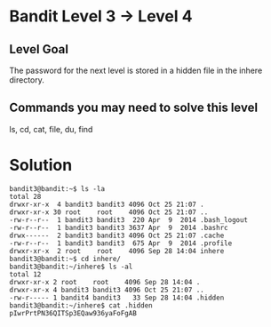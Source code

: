 Bandit Level 3 → Level 4
========================

Level Goal
----------

The password for the next level is stored in a hidden file in the inhere directory.

Commands you may need to solve this level
-----------------------------------------

ls, cd, cat, file, du, find


Solution
========

```
bandit3@bandit:~$ ls -la
total 28
drwxr-xr-x  4 bandit3 bandit3 4096 Oct 25 21:07 .
drwxr-xr-x 30 root    root    4096 Oct 25 21:07 ..
-rw-r--r--  1 bandit3 bandit3  220 Apr  9  2014 .bash_logout
-rw-r--r--  1 bandit3 bandit3 3637 Apr  9  2014 .bashrc
drwx------  2 bandit3 bandit3 4096 Oct 25 21:07 .cache
-rw-r--r--  1 bandit3 bandit3  675 Apr  9  2014 .profile
drwxr-xr-x  2 root    root    4096 Sep 28 14:04 inhere
bandit3@bandit:~$ cd inhere/
bandit3@bandit:~/inhere$ ls -al
total 12
drwxr-xr-x 2 root    root    4096 Sep 28 14:04 .
drwxr-xr-x 4 bandit3 bandit3 4096 Oct 25 21:07 ..
-rw-r----- 1 bandit4 bandit3   33 Sep 28 14:04 .hidden
bandit3@bandit:~/inhere$ cat .hidden
pIwrPrtPN36QITSp3EQaw936yaFoFgAB
```
